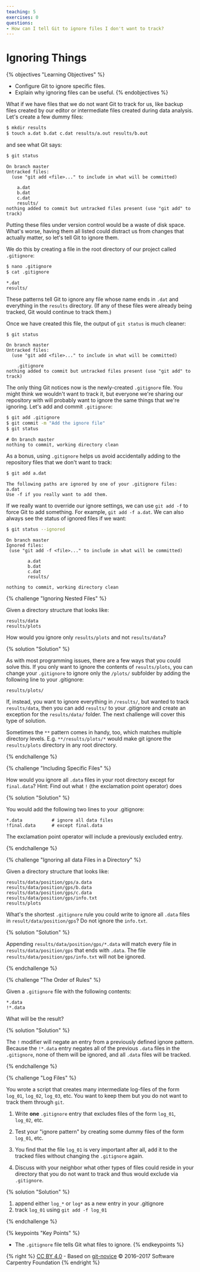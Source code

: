```yaml
---
teaching: 5
exercises: 0
questions:
- How can I tell Git to ignore files I don't want to track?
---
```

# Ignoring Things

{% objectives "Learning Objectives" %}
- Configure Git to ignore specific files.
- Explain why ignoring files can be useful.
{% endobjectives %}

What if we have files that we do not want Git to track for us,
like backup files created by our editor
or intermediate files created during data analysis.
Let's create a few dummy files:

```bash
$ mkdir results
$ touch a.dat b.dat c.dat results/a.out results/b.out
```

and see what Git says:

```bash
$ git status
```
```
On branch master
Untracked files:
  (use "git add <file>..." to include in what will be committed)

	a.dat
	b.dat
	c.dat
	results/
nothing added to commit but untracked files present (use "git add" to track)
```

Putting these files under version control would be a waste of disk space.
What's worse,
having them all listed could distract us from changes that actually matter,
so let's tell Git to ignore them.

We do this by creating a file in the root directory of our project called `.gitignore`:

```bash
$ nano .gitignore
$ cat .gitignore
```
```
*.dat
results/
```

These patterns tell Git to ignore any file whose name ends in `.dat`
and everything in the `results` directory.
(If any of these files were already being tracked,
Git would continue to track them.)

Once we have created this file,
the output of `git status` is much cleaner:

```bash
$ git status
```
```
On branch master
Untracked files:
  (use "git add <file>..." to include in what will be committed)

	.gitignore
nothing added to commit but untracked files present (use "git add" to track)
```

The only thing Git notices now is the newly-created `.gitignore` file.
You might think we wouldn't want to track it,
but everyone we're sharing our repository with will probably want to ignore
the same things that we're ignoring.
Let's add and commit `.gitignore`:

```bash
$ git add .gitignore
$ git commit -m "Add the ignore file"
$ git status
```
```
# On branch master
nothing to commit, working directory clean
```

As a bonus, using `.gitignore` helps us avoid accidentally adding to the
repository files that we don't want to track:

```bash
$ git add a.dat
```
```
The following paths are ignored by one of your .gitignore files:
a.dat
Use -f if you really want to add them.
```

If we really want to override our ignore settings,
we can use `git add -f` to force Git to add something. For example,
`git add -f a.dat`.
We can also always see the status of ignored files if we want:

```bash
$ git status --ignored
```
```
On branch master
Ignored files:
 (use "git add -f <file>..." to include in what will be committed)

        a.dat
        b.dat
        c.dat
        results/

nothing to commit, working directory clean
```

{% challenge "Ignoring Nested Files" %}

Given a directory structure that looks like:

```
results/data
results/plots
```

How would you ignore only `results/plots` and not `results/data`?

{% solution "Solution" %}

As with most programming issues, there are a few ways that you
could solve this. If you only want to ignore the contents of
`results/plots`, you can change your `.gitignore` to ignore
only the `/plots/` subfolder by adding the following line to
your .gitignore:

`results/plots/`

If, instead, you want to ignore everything in `/results/`, but wanted to track
`results/data`, then you can add `results/` to your .gitignore
and create an exception for the `results/data/` folder.
The next challenge will cover this type of solution.

Sometimes the `**` pattern comes in handy, too, which matches
multiple directory levels. E.g. `**/results/plots/*` would make git ignore
the `results/plots` directory in any root directory.

{% endchallenge %}

{% challenge "Including Specific Files" %}

How would you ignore all `.data` files in your root directory except for
`final.data`?
Hint: Find out what `!` (the exclamation point operator) does

{% solution "Solution" %}

You would add the following two lines to your .gitignore:

```
*.data           # ignore all data files
!final.data      # except final.data
```

The exclamation point operator will include a previously excluded entry.

{% endchallenge %}

{% challenge "Ignoring all data Files in a Directory" %}

Given a directory structure that looks like:

```
results/data/position/gps/a.data
results/data/position/gps/b.data
results/data/position/gps/c.data
results/data/position/gps/info.txt
results/plots
```

What's the shortest `.gitignore` rule you could write to ignore all `.data`
files in `result/data/position/gps`? Do not ignore the `info.txt`.

{% solution "Solution" %}

Appending `results/data/position/gps/*.data` will match every file in
`results/data/position/gps` that ends with `.data`.  The file
`results/data/position/gps/info.txt` will not be ignored.

{% endchallenge %}

{% challenge "The Order of Rules" %}

Given a `.gitignore` file with the following contents:

```
*.data
!*.data
```

What will be the result?

{% solution "Solution" %}

The `!` modifier will negate an entry from a previously defined ignore pattern.
Because the `!*.data` entry negates all of the previous `.data` files in the
`.gitignore`, none of them will be ignored, and all `.data` files will be
tracked.


{% endchallenge %}

{% challenge "Log Files" %}

You wrote a script that creates many intermediate log-files of the form `log_01`, `log_02`, `log_03`, etc.
You want to keep them but you do not want to track them through `git`.

1. Write **one** `.gitignore` entry that excludes files of the form `log_01`, `log_02`, etc.

2. Test your "ignore pattern" by creating some dummy files of the form `log_01`, etc.

3. You find that the file `log_01` is very important after all, add it to the tracked files without changing the `.gitignore` again.

4. Discuss with your neighbor what other types of files could reside in your directory that you do not want to track and thus would exclude via `.gitignore`.

{% solution "Solution" %}

1. append either `log_*`  or  `log*`  as a new entry in your .gitignore
3. track `log_01` using   `git add -f log_01`

{% endchallenge %}


{% keypoints "Key Points" %}
- The `.gitignore` file tells Git what files to ignore.
{% endkeypoints %}

{% right %} [CC BY 4.0](https://creativecommons.org/licenses/by/4.0/legalcode) - Based on [git-novice](https://github.com/swcarpentry/git-novice) © 2016–2017 Software Carpentry Foundation {% endright %}
